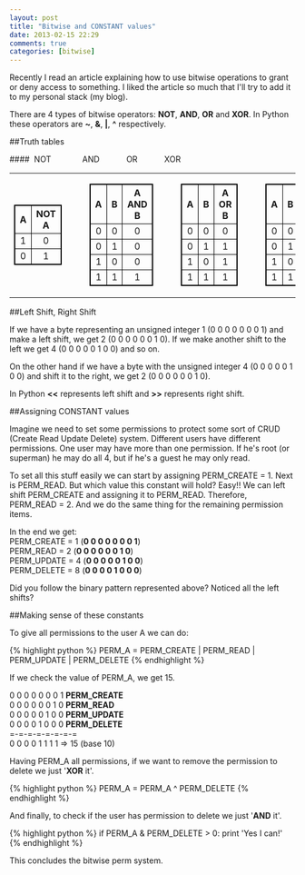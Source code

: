```yaml
---
layout: post
title: "Bitwise and CONSTANT values"
date: 2013-02-15 22:29
comments: true
categories: [bitwise]
---
```

Recently I read an article explaining how to use bitwise operations to grant or deny access to something.
I liked the article so much that I'll try to add it to my personal stack (my blog).

There are 4 types of bitwise operators: **NOT**, **AND**, **OR** and **XOR**. 
In Python these operators are **~**, **&**, **|**, **&#94;** respectively.

##Truth tables

####&nbsp;&nbsp;NOT&nbsp;&nbsp;&nbsp;&nbsp;&nbsp;&nbsp;&nbsp;&nbsp;&nbsp;&nbsp;&nbsp;&nbsp;&nbsp;&nbsp;AND&nbsp;&nbsp;&nbsp;&nbsp;&nbsp;&nbsp;&nbsp;&nbsp;&nbsp;&nbsp;&nbsp;&nbsp;OR&nbsp;&nbsp;&nbsp;&nbsp;&nbsp;&nbsp;&nbsp;&nbsp;&nbsp;&nbsp;&nbsp;&nbsp;XOR

<table>
<tr>
<td>
    <table style="border: 1px solid black;">
        <tr>
            <th style="border: 1px solid black;">A</th><th style="border: 1px solid black;text-align:center">NOT A</th>
        </tr>
        <tr>
            <td style="border: 1px solid black;text-align:center">1</td><td style="border: 1px solid black;text-align:center">0</td>
        </tr>
        <tr>
            <td style="border: 1px solid black;text-align:center">0</td><td style="border: 1px solid black;text-align:center">1</td>
        </tr>
    </table>
</td>
<td>&nbsp;&nbsp;&nbsp;&nbsp;</td>
<td>
    <table style="border: 1px solid black;">
        <tr>
            <th style="border: 1px solid black;text-align:center">A</th>
            <th style="border: 1px solid black;text-align:center">B</th>
            <th style="border: 1px solid black;text-align:center">A AND B</th>
        </tr>
        <tr>
            <td style="border: 1px solid black;text-align:center">0</td>
            <td style="border: 1px solid black;text-align:center">0</td>
            <td style="border: 1px solid black;text-align:center">0</td>
        </tr>
        <tr>
            <td style="border: 1px solid black;text-align:center">0</td>
            <td style="border: 1px solid black;text-align:center">1</td>
            <td style="border: 1px solid black;text-align:center">0</td>
        </tr>
        <tr>
            <td style="border: 1px solid black;text-align:center">1</td>
            <td style="border: 1px solid black;text-align:center">0</td>
            <td style="border: 1px solid black;text-align:center">0</td>
        </tr>
        <tr>
            <td style="border: 1px solid black;text-align:center">1</td>
            <td style="border: 1px solid black;text-align:center">1</td>
            <td style="border: 1px solid black;text-align:center">1</td>
        </tr>
    </table>
</td>
<td>&nbsp;&nbsp;&nbsp;&nbsp;</td>
<td>
    <table style="border: 1px solid black;">
        <tr>
            <th style="border: 1px solid black;text-align:center">A</th>
            <th style="border: 1px solid black;text-align:center">B</th>
            <th style="border: 1px solid black;text-align:center">A OR B</th>
        </tr>
        <tr>
            <td style="border: 1px solid black;text-align:center">0</td>
            <td style="border: 1px solid black;text-align:center">0</td>
            <td style="border: 1px solid black;text-align:center">0</td>
        </tr>
        <tr>
            <td style="border: 1px solid black;text-align:center">0</td>
            <td style="border: 1px solid black;text-align:center">1</td>
            <td style="border: 1px solid black;text-align:center">1</td>
        </tr>
        <tr>
            <td style="border: 1px solid black;text-align:center">1</td>
            <td style="border: 1px solid black;text-align:center">0</td>
            <td style="border: 1px solid black;text-align:center">1</td>
        </tr>
        <tr>
            <td style="border: 1px solid black;text-align:center">1</td>
            <td style="border: 1px solid black;text-align:center">1</td>
            <td style="border: 1px solid black;text-align:center">1</td>
        </tr>
    </table>    
</td>
<td>&nbsp;&nbsp;&nbsp;&nbsp;</td>
<td>    
    <table style="border: 1px solid black;">
        <tr>
            <th style="border: 1px solid black;text-align:center">A</th>
            <th style="border: 1px solid black;text-align:center">B</th>
            <th style="border: 1px solid black;text-align:center">A XOR B</th>
        </tr>
        <tr>
            <td style="border: 1px solid black;text-align:center">0</td>
            <td style="border: 1px solid black;text-align:center">0</td>
            <td style="border: 1px solid black;text-align:center">0</td>
        </tr>
        <tr>
            <td style="border: 1px solid black;text-align:center">0</td>
            <td style="border: 1px solid black;text-align:center">1</td>
            <td style="border: 1px solid black;text-align:center">1</td>
        </tr>
        <tr>
            <td style="border: 1px solid black;text-align:center">1</td>
            <td style="border: 1px solid black;text-align:center">0</td>
            <td style="border: 1px solid black;text-align:center">1</td>
        </tr>
        <tr>
            <td style="border: 1px solid black;text-align:center">1</td>
            <td style="border: 1px solid black;text-align:center">1</td>
            <td style="border: 1px solid black;text-align:center">0</td>
        </tr>
    </table>    
</td>
</tr>
</table>

##Left Shift, Right Shift

If we have a byte representing an unsigned integer 1 (0 0 0 0 0 0 0 1) and make a left shift, we get 2 (0 0 0 0 0 0 1 0). If we make another shift to the left 
we get 4 (0 0 0 0 0 1 0 0) and so on.

On the other hand if we have a byte with the unsigned integer 4 (0 0 0 0 0 1 0 0) and shift it to the right, we get 2 (0 0 0 0 0 0 1 0).

In Python **<<** represents left shift and **>>** represents right shift.
<!-- more -->

##Assigning CONSTANT values

Imagine we need to set some permissions to protect some sort of CRUD (Create Read Update Delete) system. Different users have different permissions.
One user may have more than one permission. If he's root (or superman) he may do all 4, but if he's a guest he may only read.

To set all this stuff easily we can start by assigning PERM_CREATE = 1. Next is PERM_READ. But which value this constant will hold? Easy!! 
We can left shift PERM_CREATE and assigning it to PERM_READ. Therefore, PERM_READ = 2. And we do the same thing for the remaining permission items.

In the end we get:  
PERM_CREATE = 1 (**0 0 0 0 0 0 0 1**)  
PERM_READ = 2 (**0 0 0 0 0 0 1 0**)  
PERM_UPDATE = 4 (**0 0 0 0 0 1 0 0**)  
PERM_DELETE = 8 (**0 0 0 0 1 0 0 0**)  

Did you follow the binary pattern represented above? Noticed all the left shifts?

##Making sense of these constants

To give all permissions to the user A we can do:

{% highlight python %}
PERM_A = PERM_CREATE | PERM_READ | PERM_UPDATE | PERM_DELETE
{% endhighlight %}

If we check the value of PERM_A, we get 15.

0 0 0 0 0 0 0 1 **PERM_CREATE**  
0 0 0 0 0 0 1 0 **PERM_READ**  
0 0 0 0 0 1 0 0 **PERM_UPDATE**  
0 0 0 0 1 0 0 0 **PERM_DELETE**  
=-=-=-=-=-=-=-=  
0 0 0 0 1 1 1 1 => 15 (base 10)  

Having PERM_A all permissions, if we want to remove the permission to delete we just '**XOR** it'.  

{% highlight python %}
PERM_A = PERM_A ^ PERM_DELETE
{% endhighlight %}

And finally, to check if the user has permission to delete we just '**AND** it'.

{% highlight python %}
if PERM_A & PERM_DELETE > 0:
    print 'Yes I can!'
{% endhighlight %}

This concludes the bitwise perm system.
